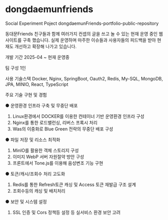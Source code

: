 # dongdaemunfriends
Social Experiment Poject dongdaemunFriends-portfolio-public-repository

동대문Friends
친구들과 함께 여러가지 컨셉의 글을 쓰고 놀 수 있는 현재 운영 중인 웹사이트를 구축 했습니다. 실제 운영하며 마주한 이슈들과 사용자들의 피드백을 받아 현재도 개선하고 확장해 나가고 있습니다.

개발 기간
2025-04 ~ 현재 운영중

팀 구성
1인

사용 기술스택
Docker, Nginx, SpringBoot, Oauth2, Redis, My-SQL, MongoDB, JPA, MINIO, React, TypeScript

주요 기술 구현 및 경험

● 운영환경 인프라 구축 및 무중단 배포
1. Linux환경에서 DOCKER를 이용한 컨테이너 기반 운영환경 인프라 구성
2. Nginx를 통한 로드밸런싱, 리버스 프록시 처리
3. Was의 이중화로 Blue Green 전략의 무중단 배포 구성

● 파일 저장 및 리소스 최적화
1. MinIO를 활용한 객체 스토리지 구성
2. 이미지 WebP 서버 자원절약 방안 구성
3. 프론트에서 Tone.js를 이용해 음성변조 기능 구현

● 토큰/캐시/조회수 처리 고도화
1. Redis를 통한 Refresh토큰 캐싱 및 Access 토큰 재발급 구조 설계
2. 조회수등의 캐싱 및 배치처리

● 보안 및 시스템 설정
1. SSL 인증 및 Cors 정책등 설정 등 실서비스 환경 보안 고려
